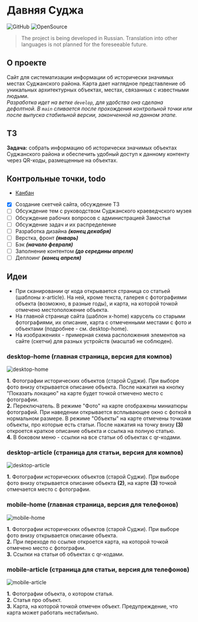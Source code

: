 # Давняя Суджа    
![GitHub](https://img.shields.io/github/license/dan-sazonov/old-sudga) ![OpenSource](https://img.shields.io/badge/Open%20Source-%E2%9D%A4%EF%B8%8F-blue)
> The project is being developed in Russian. Translation into other languages is not planned for the foreseeable future.    
## О проекте
Сайт для систематизации информации об исторически значимых местах Суджанского района. 
Карта дает наглядное представление об уникальных архитектурных объектах, местах, связанных с известными людьми.    
_Разработка идет на ветке ```develop```, для удобства она сделана дефолтной. В ```main``` сливается после прохождения контрольной точки или после выпуска стабильной версии, законченной на данном этапе._
## ТЗ
**Задача:** собрать информацию об исторически значимых объектах Суджанского района и обеспечить удобный доступ к данному 
контенту через QR-коды, размещенные на объектах.    
## Контрольные точки, todo
- [Канбан](https://github.com/dan-sazonov/old-sudga/projects/1)    
  
- [X] Создание скетчей сайта, обсуждение ТЗ
- [ ] Обсуждение тем с руководством Суджанского краеведчского музея 
- [ ] Обсуждение рабочих вопросов с администрацией Замостья
- [ ] Обсуждение задач и их распределение
- [ ] Разработка дизайна _**(конец декабря)**_
- [ ] Верстка, фронт _**(январь)**_
- [ ] Бэк _**(начало февраля)**_
- [ ] Заполнение контентом _**(до середины апреля)**_
- [ ] Деплоинг _**(конец апреля)**_
## Идеи
* При сканировании qr кода  открывается страница со статьей (шаблоны x-article). На ней, кроме текста,
галерея с фотографиями объекта (возможно, в разные годы), и карта, на которой точкой отмечено местоположение объекта.    
* На главной странице сайта (шаблон x-home) карусель со старыми фотографиями, их описание, карта с отмеченными местами 
с фото и объектами (подробнее - см. desktop-home).
* На изображениях - примерная схема расположения элементов на сайте (скетчи) для разных устройств (масштаб не соблюден).    
### desktop-home (главная страница, версия для компов)
![desktop-home](sketches/desktop-home.png)    
    
**1.** Фотографии исторических объектов (старой Суджи). При выборе фото внизу открывается описание объекта.
После нажатия на кнопку "Показать локацию" на карте будет точкой отмечено место с фотографии.    
**2.** Переключатель. В режиме "Фото" на карте отображены миниатюры фотографий.
При наведении открывается всплывающее окно с фоткой в нормальном размере.
В режиме "Объекты" на карте отмечены точками объекты, про которые есть статьи.
После нажатия на точку внизу **(3)** откроется краткое описание объекта и ссылка на полную статью.    
**4.** В боковом меню - ссылки на все статьи об объектах с qr-кодами.    
### desktop-article (страница для статьи, версия для компов)
![desktop-article](sketches/desktop-article.png)    
    
**1.** Фотографии исторических объектов (старой Суджи). При выборе фото внизу открывается описание объекта **(2)**, 
на карте **(3)** точкой отмечается место с фотографии.    
### mobile-home (главная страница, версия для телефонов)
![mobile-home](sketches/mobile-home.png)    
    
**1.** Фотографии исторических объектов (старой Суджи). При выборе фото внизу открывается описание объекта.    
**2.** При переходе по ссылке откроется карта, на которой точкой отмечено место с фотографии.    
**3.** Ссылки на статьи об объектах с qr-кодами.    
### mobile-article (страница для статьи, версия для телефонов)
![mobile-article](sketches/mobile-article.png)    
    
**1.** Фотографии объекта, о котором статья.    
**2.** Статья про объект.    
**3.** Карта, на которой точкой отмечен объект. Предупреждение, что карта может работать нестабильно.    
